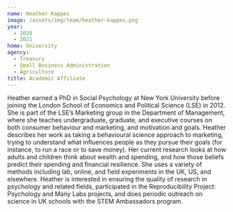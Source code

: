 ```yaml
---
name: Heather Kappes
image: /assets/img/team/heather-kappes.png
year:
  - 2020
  - 2021
home: University
agency:
  - Treasury
  - Small Business Administration
  - Agriculture
title: Academic Affiliate
---
```

Heather earned a PhD in Social Psychology at New York University before joining the London School of Economics and Political Science (LSE) in 2012. She is part of the LSE’s Marketing group in the Department of Management, where she teaches undergraduate, graduate, and executive courses on both consumer behaviour and marketing, and motivation and goals. Heather describes her work as taking a behavioural science approach to marketing, trying to understand what influences people as they pursue their goals (for instance, to run a race or to save money). Her current research looks at how adults and children think about wealth and spending, and how those beliefs predict their spending and financial resilience. She uses a variety of methods including lab, online, and field experiments in the UK, US, and elsewhere. Heather is interested in ensuring the quality of research in psychology and related fields, participated in the Reproducibility Project: Psychology and Many Labs projects, and does periodic outreach on science in UK schools with the STEM Ambassadors program.
